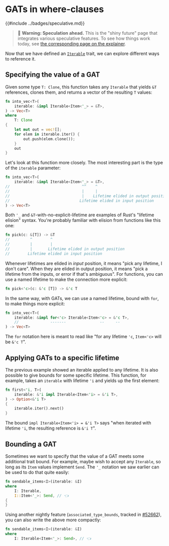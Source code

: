 # GATs in where-clauses

{{#include ../badges/speculative.md}}

> 🚨 **Warning: Speculation ahead.** This is the "shiny future" page that integrates various speculative features. To see how things work today, see [the corresponding page on the explainer](../explainer/where-clauses.md).

Now that we have defined an [`Iterable`](./iterable.md) trait, we can explore different ways to reference it.

## Specifying the value of a GAT

Given some type `T: Clone`, this function takes any `Iterable` that yields `&T` references, clones them, and returns a vector of the resulting `T` values:

```rust
fn into_vec<T>(
    iterable: &impl Iterable<Item<'_> = &T>,
) -> Vec<T>
where
    T: Clone
{
    let mut out = vec![];
    for elem in iterable.iter() {
        out.push(elem.clone());
    }
    out
}
```

Let's look at this function more closely. The most interesting part is the type of the `iterable` parameter:

```rust
fn into_vec<T>(
    iterable: &impl Iterable<Item<'_> = &T>,
//                                ^^    ^
//                                |     |
//                                |    Lifetime elided in output position
//                               Lifetime elided in input position          
) -> Vec<T>
```

Both `'_` and `&T`-with-no-explicit-lifetime are examples of Rust's "lifetime elision" syntax. You're probably familiar with elision from functions like this one:

```rust
fn pick(c: &[T]) -> &T
//         ^        ^
//         |        |
//         |       Lifetime elided in output position
//        Lifetime elided in input position          
```

Whenever lifetimes are elided in *input* position, it means "pick any lifetime, I don't care". When they are elided in output position, it means "pick a lifetime from the inputs, or error if that's ambiguous". For functions, you can use a named lifetime to make the connection more explicit:

```rust
fn pick<'c>(c: &'c [T]) -> &'c T
```

In the same way, with GATs, we can use a named lifetime, bound with `for`, to make things more explicit:

```rust
fn into_vec<T>(
    iterable: &impl for<'c> Iterable<Item<'c> = &'c T>,
    //              -------               --     --
) -> Vec<T>
```

The `for` notation here is meant to read like "for any lifetime `'c`, `Item<'c>` will be `&'c T`".

## Applying GATs to a specific lifetime

The previous example showed an iterable applied to any lifetime. It is also possible to give bounds for some specific lifetime. This function, for example, takes an `iterable` with lifetime `'i` and yields up the first element:

```rust
fn first<'i, T>(
    iterable: &'i impl Iterable<Item<'i> = &'i T>,
) -> Option<&'i T>
{
    iterable.iter().next()
}
``` 

The bound `impl Iterable<Item<'i> = &'i T>` says "when iterated with lifetime `'i`, the resulting reference is `&'i T`".


## Bounding a GAT

Sometimes we want to specify that the value of a GAT meets some additional trait bound. For example, maybe wish to accept any `Iterable`, so long as its `Item` values implement `Send`. The `'_` notation we saw earlier can be used to do that quite easily:

```rust
fn sendable_items<I>(iterable: &I)
where
    I: Iterable,
    I::Item<'_>: Send, // 👈
{
}
```

Using another nightly feature (`associated_type_bounds`, tracked in [#52662]), you can also write the above more compactly:

[#52662]: https://github.com/rust-lang/rust/issues/52662

```rust
fn sendable_items<I>(iterable: &I)
where
    I: Iterable<Item<'_>: Send>, // 👈
```